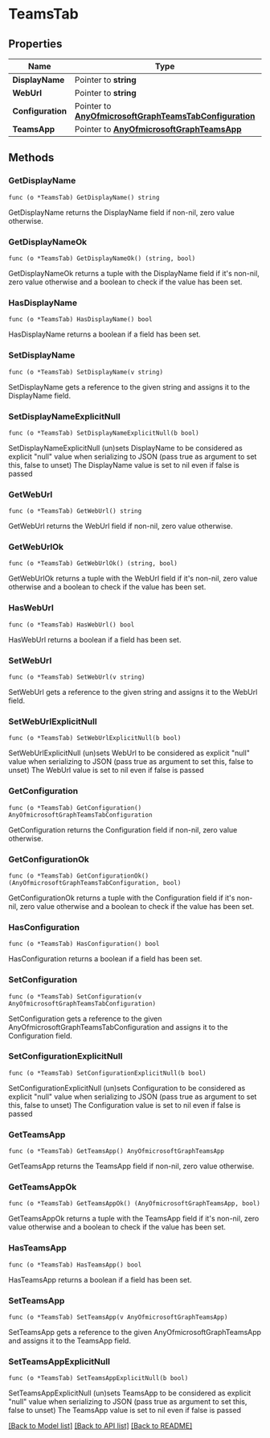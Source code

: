 # TeamsTab

## Properties

Name | Type | Description | Notes
------------ | ------------- | ------------- | -------------
**DisplayName** | Pointer to **string** |  | [optional] 
**WebUrl** | Pointer to **string** |  | [optional] 
**Configuration** | Pointer to [**AnyOfmicrosoftGraphTeamsTabConfiguration**](anyOf&lt;microsoft.graph.teamsTabConfiguration&gt;.md) |  | [optional] 
**TeamsApp** | Pointer to [**AnyOfmicrosoftGraphTeamsApp**](anyOf&lt;microsoft.graph.teamsApp&gt;.md) |  | [optional] 

## Methods

### GetDisplayName

`func (o *TeamsTab) GetDisplayName() string`

GetDisplayName returns the DisplayName field if non-nil, zero value otherwise.

### GetDisplayNameOk

`func (o *TeamsTab) GetDisplayNameOk() (string, bool)`

GetDisplayNameOk returns a tuple with the DisplayName field if it's non-nil, zero value otherwise
and a boolean to check if the value has been set.

### HasDisplayName

`func (o *TeamsTab) HasDisplayName() bool`

HasDisplayName returns a boolean if a field has been set.

### SetDisplayName

`func (o *TeamsTab) SetDisplayName(v string)`

SetDisplayName gets a reference to the given string and assigns it to the DisplayName field.

### SetDisplayNameExplicitNull

`func (o *TeamsTab) SetDisplayNameExplicitNull(b bool)`

SetDisplayNameExplicitNull (un)sets DisplayName to be considered as explicit "null" value
when serializing to JSON (pass true as argument to set this, false to unset)
The DisplayName value is set to nil even if false is passed
### GetWebUrl

`func (o *TeamsTab) GetWebUrl() string`

GetWebUrl returns the WebUrl field if non-nil, zero value otherwise.

### GetWebUrlOk

`func (o *TeamsTab) GetWebUrlOk() (string, bool)`

GetWebUrlOk returns a tuple with the WebUrl field if it's non-nil, zero value otherwise
and a boolean to check if the value has been set.

### HasWebUrl

`func (o *TeamsTab) HasWebUrl() bool`

HasWebUrl returns a boolean if a field has been set.

### SetWebUrl

`func (o *TeamsTab) SetWebUrl(v string)`

SetWebUrl gets a reference to the given string and assigns it to the WebUrl field.

### SetWebUrlExplicitNull

`func (o *TeamsTab) SetWebUrlExplicitNull(b bool)`

SetWebUrlExplicitNull (un)sets WebUrl to be considered as explicit "null" value
when serializing to JSON (pass true as argument to set this, false to unset)
The WebUrl value is set to nil even if false is passed
### GetConfiguration

`func (o *TeamsTab) GetConfiguration() AnyOfmicrosoftGraphTeamsTabConfiguration`

GetConfiguration returns the Configuration field if non-nil, zero value otherwise.

### GetConfigurationOk

`func (o *TeamsTab) GetConfigurationOk() (AnyOfmicrosoftGraphTeamsTabConfiguration, bool)`

GetConfigurationOk returns a tuple with the Configuration field if it's non-nil, zero value otherwise
and a boolean to check if the value has been set.

### HasConfiguration

`func (o *TeamsTab) HasConfiguration() bool`

HasConfiguration returns a boolean if a field has been set.

### SetConfiguration

`func (o *TeamsTab) SetConfiguration(v AnyOfmicrosoftGraphTeamsTabConfiguration)`

SetConfiguration gets a reference to the given AnyOfmicrosoftGraphTeamsTabConfiguration and assigns it to the Configuration field.

### SetConfigurationExplicitNull

`func (o *TeamsTab) SetConfigurationExplicitNull(b bool)`

SetConfigurationExplicitNull (un)sets Configuration to be considered as explicit "null" value
when serializing to JSON (pass true as argument to set this, false to unset)
The Configuration value is set to nil even if false is passed
### GetTeamsApp

`func (o *TeamsTab) GetTeamsApp() AnyOfmicrosoftGraphTeamsApp`

GetTeamsApp returns the TeamsApp field if non-nil, zero value otherwise.

### GetTeamsAppOk

`func (o *TeamsTab) GetTeamsAppOk() (AnyOfmicrosoftGraphTeamsApp, bool)`

GetTeamsAppOk returns a tuple with the TeamsApp field if it's non-nil, zero value otherwise
and a boolean to check if the value has been set.

### HasTeamsApp

`func (o *TeamsTab) HasTeamsApp() bool`

HasTeamsApp returns a boolean if a field has been set.

### SetTeamsApp

`func (o *TeamsTab) SetTeamsApp(v AnyOfmicrosoftGraphTeamsApp)`

SetTeamsApp gets a reference to the given AnyOfmicrosoftGraphTeamsApp and assigns it to the TeamsApp field.

### SetTeamsAppExplicitNull

`func (o *TeamsTab) SetTeamsAppExplicitNull(b bool)`

SetTeamsAppExplicitNull (un)sets TeamsApp to be considered as explicit "null" value
when serializing to JSON (pass true as argument to set this, false to unset)
The TeamsApp value is set to nil even if false is passed

[[Back to Model list]](../README.md#documentation-for-models) [[Back to API list]](../README.md#documentation-for-api-endpoints) [[Back to README]](../README.md)


